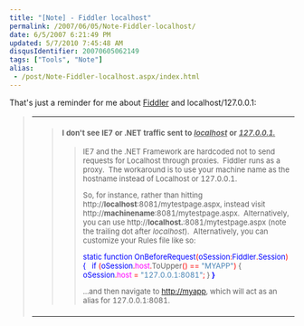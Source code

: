 ```yaml
---
title: "[Note] - Fiddler localhost"
permalink: /2007/06/05/Note-Fiddler-localhost/
date: 6/5/2007 6:21:49 PM
updated: 5/7/2010 7:45:48 AM
disqusIdentifier: 20070605062149
tags: ["Tools", "Note"]
alias:
 - /post/Note-Fiddler-localhost.aspx/index.html
---
```

That's just a reminder for me about [Fiddler](http://www.fiddler2.com/) and localhost/127.0.0.1:

> <table cellspacing="0" cellpadding="20" width="100%" border="0" unselectable="on"> <tbody> <tr> <td width="100%"><font size="2">
<!-- more -->
> 
> #### I don't see IE7 or .NET traffic sent to <u>*localhost*</u> or <u>*127.0.0.1.*</u>
> 
>  <blockquote>
> 
> IE7 and the .NET Framework are hardcoded not to send requests for Localhost through proxies.  Fiddler runs as a proxy.  The workaround is to use your machine name as the hostname instead of Localhost or 127.0.0.1.
> 
> So, for instance, rather than hitting http://**localhost**:8081/mytestpage.aspx, instead visit http://**machinename**:8081/mytestpage.aspx.  Alternatively, you can use http://**<span class="style4">localhost.</span>**:8081/mytestpage.aspx (note the trailing dot after *localhost*).  Alternatively, you can customize your Rules file like so:
> <font color="#0000ff" size="2">
> 
> static<font size="2"> </font>function<font size="2"> OnBeforeRequest</font><font color="#ff0000" size="2">(</font>oSession<font color="#ff0000" size="2">:</font><font size="2">Fiddler</font><font color="#ff0000" size="2">.</font><font size="2">Session</font><font color="#ff0000" size="2">)</font><font size="2">{
> </font>  if</font><font size="2"> </font><font color="#ff0000" size="2">(</font><font color="#0000ff" size="2">oSession</font><font color="#ff0000" size="2">.</font><font color="#ff00ff" size="2">host</font><font color="#ff0000" size="2">.</font><font size="2">ToUpper</font><font color="#ff0000" size="2">()</font><font size="2"> </font><font color="#ff0000" size="2">==</font><font size="2"> </font><font color="#4682b4" size="2">"MYAPP"</font><font color="#ff0000" size="2">)</font><font size="2"> { </font><font color="#0000ff" size="2">oSession</font><font color="#ff0000" size="2">.</font><font color="#ff00ff" size="2">host</font><font size="2"> </font><font color="#ff0000" size="2">=</font><font size="2"> </font><font color="#4682b4" size="2">"127.0.0.1:8081"</font><font color="#ff0000" size="2">;</font><font size="2"> }</font>
> <font color="#0000ff" size="2">**}**</font>
> 
> ...and then navigate to [http://myapp](http://www.fiddler2.com/), which will act as an alias for 127.0.0.1:8081.
> </blockquote></font></td></tr></tbody></table>
